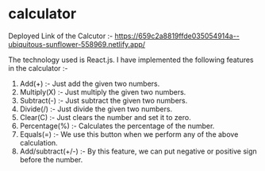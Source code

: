 # calculator

Deployed Link of the Calcutor :- https://659c2a8819ffde035054914a--ubiquitous-sunflower-558969.netlify.app/

The technology used is React.js. I have implemented the following features in the calculator :- 
1) Add(+) :- Just add the given two numbers.
2) Multiply(X) :- Just multiply the given two numbers.
3) Subtract(-) :- Just subtract the given two numbers.
4) Divide(/) :- Just divide the given two numbers.
5) Clear(C) :- Just clears the number and set it to zero.
6) Percentage(%) :- Calculates the percentage of the number.
7) Equals(=) :- We use this button when we perform any of the above calculation.
8) Add/subtract(+/-) :- By this feature, we can put negative or positive sign before the number.
